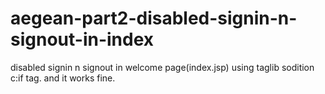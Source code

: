 # aegean-part2-disabled-signin-n-signout-in-index
disabled signin n signout in welcome page(index.jsp) using taglib sodition c:if tag. and it works fine.
